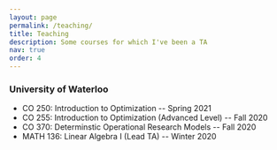 ```yaml
---
layout: page
permalink: /teaching/
title: Teaching
description: Some courses for which I've been a TA
nav: true
order: 4
---
```


### University of Waterloo

* CO 250: Introduction to Optimization -- Spring 2021
* CO 255: Introduction to Optimization (Advanced Level) -- Fall 2020
* CO 370: Determinstic Operational Research Models -- Fall 2020
* MATH 136: Linear Algebra I (Lead TA) -- Winter 2020
